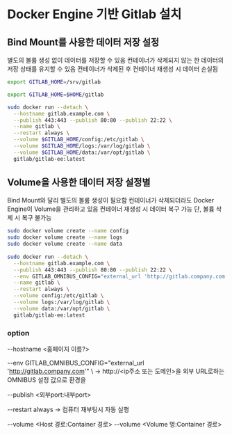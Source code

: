 # Docker Engine 기반 Gitlab 설치
## Bind Mount를 사용한 데이터 저장 설정
별도의 볼륨 생성 없이 데이터를 저장할 수 있음
컨테이너가 삭제되지 않는 한 데이터의 저장 상태를 유지할 수 있음
컨테이너가 삭제된 후 컨테이너 재생성 시 데이터 손실됨
```sh
export GITLAB_HOME=/srv/gitlab

export GITLAB_HOME=$HOME/gitlab

sudo docker run --detach \
  --hostname gitlab.example.com \
  --publish 443:443 --publish 80:80 --publish 22:22 \
  --name gitlab \
  --restart always \
  --volume $GITLAB_HOME/config:/etc/gitlab \
  --volume $GITLAB_HOME/logs:/var/log/gitlab \
  --volume $GITLAB_HOME/data:/var/opt/gitlab \
  gitlab/gitlab-ee:latest
```

## Volume을 사용한 데이터 저장 설정별
Bind Mount와 달리 별도의 볼륨 생성이 필요함
컨테이너가 삭제되더라도 Docker Engine이 Volume을 관리하고 있음
컨테이너 재생성 시 데이터 복구 가능
단, 볼륨 삭제 시 복구 불가능
```sh
sudo docker volume create --name config
sudo docker volume create --name logs
sudo docker volume create --name data
  
sudo docker run --detach \
  --hostname gitlab.example.com \
  --publish 443:443 --publish 80:80 --publish 22:22 \
  --env GITLAB_OMNIBUS_CONFIG="external_url 'http://gitlab.company.com'" \
  --name gitlab \
  --restart always \
  --volume config:/etc/gitlab \
  --volume logs:/var/log/gitlab \
  --volume data:/var/opt/gitlab \
  gitlab/gitlab-ee:latest
```

### option
--hostname <홈페이지 이름?>

--env GITLAB_OMNIBUS_CONFIG="external_url 'http://gitlab.company.com'" \ -> http://<ip주소 또는 도메인>을 외부 URL로하는 OMNIBUS 설정 값으로 환경을 

--publish <외부port:내부port>

--restart always -> 컴퓨터 재부팅시 자동 실행

--volume <Host 경로:Container 경로>
--volume <Volume 명:Container 경로>
